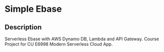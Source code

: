 # Simple Ebase

## Description

Serverless Ebase with AWS Dynamo DB, Lambda and API Gateway. 
Course Project for CU E6998 Modern Serverless Cloud App.
